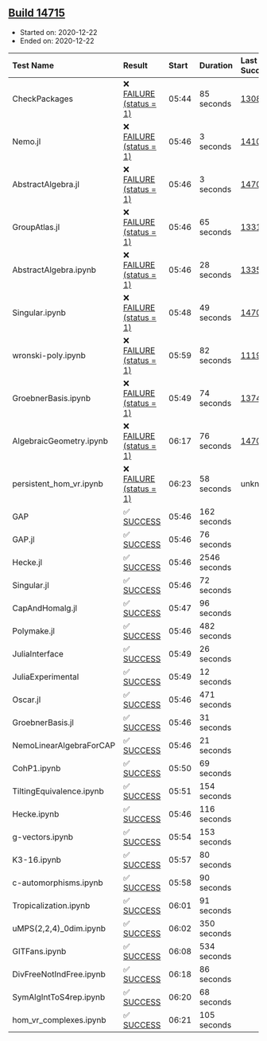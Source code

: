 ## [Build 14715](https://oscarci.mathematik.uni-kl.de/job/oscar/14715/)

* Started on: 2020-12-22
* Ended on: 2020-12-22

| Test Name    | Result | Start | Duration | Last Success | First Failure |
|:-------------|:-------|:------|:---------|:-------------|:--------------|
| CheckPackages | ❌ [FAILURE (status = 1)](https://oscarci.mathematik.uni-kl.de/job/oscar/14715/artifact/logs/build-14715/CheckPackages.log) | 05:44 | 85 seconds | [13085](https://oscarci.mathematik.uni-kl.de/job/oscar/13085/) | [13086](https://oscarci.mathematik.uni-kl.de/job/oscar/13086/) |
| Nemo.jl | ❌ [FAILURE (status = 1)](https://oscarci.mathematik.uni-kl.de/job/oscar/14715/artifact/logs/build-14715/Nemo.jl.log) | 05:46 | 3 seconds | [14101](https://oscarci.mathematik.uni-kl.de/job/oscar/14101/) | [14102](https://oscarci.mathematik.uni-kl.de/job/oscar/14102/) |
| AbstractAlgebra.jl | ❌ [FAILURE (status = 1)](https://oscarci.mathematik.uni-kl.de/job/oscar/14715/artifact/logs/build-14715/AbstractAlgebra.jl.log) | 05:46 | 3 seconds | [14701](https://oscarci.mathematik.uni-kl.de/job/oscar/14701/) | [14702](https://oscarci.mathematik.uni-kl.de/job/oscar/14702/) |
| GroupAtlas.jl | ❌ [FAILURE (status = 1)](https://oscarci.mathematik.uni-kl.de/job/oscar/14715/artifact/logs/build-14715/GroupAtlas.jl.log) | 05:46 | 65 seconds | [13311](https://oscarci.mathematik.uni-kl.de/job/oscar/13311/) | [13312](https://oscarci.mathematik.uni-kl.de/job/oscar/13312/) |
| AbstractAlgebra.ipynb | ❌ [FAILURE (status = 1)](https://oscarci.mathematik.uni-kl.de/job/oscar/14715/artifact/logs/build-14715/AbstractAlgebra.ipynb.log) | 05:46 | 28 seconds | [13355](https://oscarci.mathematik.uni-kl.de/job/oscar/13355/) | [13356](https://oscarci.mathematik.uni-kl.de/job/oscar/13356/) |
| Singular.ipynb | ❌ [FAILURE (status = 1)](https://oscarci.mathematik.uni-kl.de/job/oscar/14715/artifact/logs/build-14715/Singular.ipynb.log) | 05:48 | 49 seconds | [14701](https://oscarci.mathematik.uni-kl.de/job/oscar/14701/) | [14702](https://oscarci.mathematik.uni-kl.de/job/oscar/14702/) |
| wronski-poly.ipynb | ❌ [FAILURE (status = 1)](https://oscarci.mathematik.uni-kl.de/job/oscar/14715/artifact/logs/build-14715/wronski-poly.ipynb.log) | 05:59 | 82 seconds | [11192](https://oscarci.mathematik.uni-kl.de/job/oscar/11192/) | [11193](https://oscarci.mathematik.uni-kl.de/job/oscar/11193/) |
| GroebnerBasis.ipynb | ❌ [FAILURE (status = 1)](https://oscarci.mathematik.uni-kl.de/job/oscar/14715/artifact/logs/build-14715/GroebnerBasis.ipynb.log) | 05:49 | 74 seconds | [13748](https://oscarci.mathematik.uni-kl.de/job/oscar/13748/) | [13749](https://oscarci.mathematik.uni-kl.de/job/oscar/13749/) |
| AlgebraicGeometry.ipynb | ❌ [FAILURE (status = 1)](https://oscarci.mathematik.uni-kl.de/job/oscar/14715/artifact/logs/build-14715/AlgebraicGeometry.ipynb.log) | 06:17 | 76 seconds | [14701](https://oscarci.mathematik.uni-kl.de/job/oscar/14701/) | [14702](https://oscarci.mathematik.uni-kl.de/job/oscar/14702/) |
| persistent_hom_vr.ipynb | ❌ [FAILURE (status = 1)](https://oscarci.mathematik.uni-kl.de/job/oscar/14715/artifact/logs/build-14715/persistent_hom_vr.ipynb.log) | 06:23 | 58 seconds | unknown | unknown |
| GAP | ✅ [SUCCESS](https://oscarci.mathematik.uni-kl.de/job/oscar/14715/artifact/logs/build-14715/GAP.log) | 05:46 | 162 seconds |  |  |
| GAP.jl | ✅ [SUCCESS](https://oscarci.mathematik.uni-kl.de/job/oscar/14715/artifact/logs/build-14715/GAP.jl.log) | 05:46 | 76 seconds |  |  |
| Hecke.jl | ✅ [SUCCESS](https://oscarci.mathematik.uni-kl.de/job/oscar/14715/artifact/logs/build-14715/Hecke.jl.log) | 05:46 | 2546 seconds |  |  |
| Singular.jl | ✅ [SUCCESS](https://oscarci.mathematik.uni-kl.de/job/oscar/14715/artifact/logs/build-14715/Singular.jl.log) | 05:46 | 72 seconds |  |  |
| CapAndHomalg.jl | ✅ [SUCCESS](https://oscarci.mathematik.uni-kl.de/job/oscar/14715/artifact/logs/build-14715/CapAndHomalg.jl.log) | 05:47 | 96 seconds |  |  |
| Polymake.jl | ✅ [SUCCESS](https://oscarci.mathematik.uni-kl.de/job/oscar/14715/artifact/logs/build-14715/Polymake.jl.log) | 05:46 | 482 seconds |  |  |
| JuliaInterface | ✅ [SUCCESS](https://oscarci.mathematik.uni-kl.de/job/oscar/14715/artifact/logs/build-14715/JuliaInterface.log) | 05:49 | 26 seconds |  |  |
| JuliaExperimental | ✅ [SUCCESS](https://oscarci.mathematik.uni-kl.de/job/oscar/14715/artifact/logs/build-14715/JuliaExperimental.log) | 05:49 | 12 seconds |  |  |
| Oscar.jl | ✅ [SUCCESS](https://oscarci.mathematik.uni-kl.de/job/oscar/14715/artifact/logs/build-14715/Oscar.jl.log) | 05:46 | 471 seconds |  |  |
| GroebnerBasis.jl | ✅ [SUCCESS](https://oscarci.mathematik.uni-kl.de/job/oscar/14715/artifact/logs/build-14715/GroebnerBasis.jl.log) | 05:46 | 31 seconds |  |  |
| NemoLinearAlgebraForCAP | ✅ [SUCCESS](https://oscarci.mathematik.uni-kl.de/job/oscar/14715/artifact/logs/build-14715/NemoLinearAlgebraForCAP.log) | 05:46 | 21 seconds |  |  |
| CohP1.ipynb | ✅ [SUCCESS](https://oscarci.mathematik.uni-kl.de/job/oscar/14715/artifact/logs/build-14715/CohP1.ipynb.log) | 05:50 | 69 seconds |  |  |
| TiltingEquivalence.ipynb | ✅ [SUCCESS](https://oscarci.mathematik.uni-kl.de/job/oscar/14715/artifact/logs/build-14715/TiltingEquivalence.ipynb.log) | 05:51 | 154 seconds |  |  |
| Hecke.ipynb | ✅ [SUCCESS](https://oscarci.mathematik.uni-kl.de/job/oscar/14715/artifact/logs/build-14715/Hecke.ipynb.log) | 05:46 | 116 seconds |  |  |
| g-vectors.ipynb | ✅ [SUCCESS](https://oscarci.mathematik.uni-kl.de/job/oscar/14715/artifact/logs/build-14715/g-vectors.ipynb.log) | 05:54 | 153 seconds |  |  |
| K3-16.ipynb | ✅ [SUCCESS](https://oscarci.mathematik.uni-kl.de/job/oscar/14715/artifact/logs/build-14715/K3-16.ipynb.log) | 05:57 | 80 seconds |  |  |
| c-automorphisms.ipynb | ✅ [SUCCESS](https://oscarci.mathematik.uni-kl.de/job/oscar/14715/artifact/logs/build-14715/c-automorphisms.ipynb.log) | 05:58 | 90 seconds |  |  |
| Tropicalization.ipynb | ✅ [SUCCESS](https://oscarci.mathematik.uni-kl.de/job/oscar/14715/artifact/logs/build-14715/Tropicalization.ipynb.log) | 06:01 | 91 seconds |  |  |
| uMPS(2,2,4)_0dim.ipynb | ✅ [SUCCESS](https://oscarci.mathematik.uni-kl.de/job/oscar/14715/artifact/logs/build-14715/uMPS-2-2-4-_0dim.ipynb.log) | 06:02 | 350 seconds |  |  |
| GITFans.ipynb | ✅ [SUCCESS](https://oscarci.mathematik.uni-kl.de/job/oscar/14715/artifact/logs/build-14715/GITFans.ipynb.log) | 06:08 | 534 seconds |  |  |
| DivFreeNotIndFree.ipynb | ✅ [SUCCESS](https://oscarci.mathematik.uni-kl.de/job/oscar/14715/artifact/logs/build-14715/DivFreeNotIndFree.ipynb.log) | 06:18 | 86 seconds |  |  |
| SymAlgIntToS4rep.ipynb | ✅ [SUCCESS](https://oscarci.mathematik.uni-kl.de/job/oscar/14715/artifact/logs/build-14715/SymAlgIntToS4rep.ipynb.log) | 06:20 | 68 seconds |  |  |
| hom_vr_complexes.ipynb | ✅ [SUCCESS](https://oscarci.mathematik.uni-kl.de/job/oscar/14715/artifact/logs/build-14715/hom_vr_complexes.ipynb.log) | 06:21 | 105 seconds |  |  |
